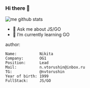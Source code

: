 ### Hi there 👋

![me github stats](https://github-readme-stats.vercel.app/api?username=vns0&show_icons=true&theme=dracula)

- 💬 Ask me about JS/GO
- 🌱 I’m currently learning GO

author: 
    
    Name:          Nikita
    Company:       OG1
    Position:      Lead
    Mail:          n.vtorushin@inbox.ru
    TG:            @nvtorushin
    Year of birth: 1999
    FullStack:     JS/GO
    
